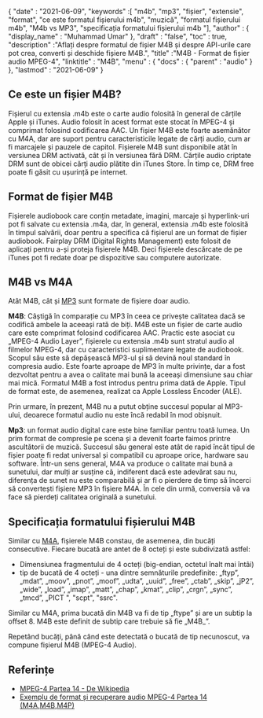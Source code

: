 {
  "date" : "2021-06-09",
  "keywords" :[ "m4b", "mp3", "fișier", "extensie", "format", "ce este formatul fișierului m4b", "muzică", "formatul fișierului m4b", "M4b vs MP3", "specificația formatului fișierului m4b "],
  "author" : {
    "display_name" : "Muhammad Umar"
},
  "draft" : "false",
  "toc" : true,
  "description" :"Aflați despre formatul de fișier M4B și despre API-urile care pot crea, converti și deschide fișiere M4B.",
  "title" :"M4B - Format de fișier audio MPEG-4",
  "linktitle" : "M4B",
  "menu" : {
    "docs" : {
      "parent" : "audio"
}
},
  "lastmod" : "2021-06-09"
}

## Ce este un fișier M4B?

Fișierul cu extensia .m4b este o carte audio folosită în general de cărțile Apple și iTunes. Audio folosit în acest format este stocat în MPEG-4 și comprimat folosind codificarea AAC. Un fișier M4B este foarte asemănător cu M4A, dar are suport pentru caracteristicile legate de cărți audio, cum ar fi marcajele și pauzele de capitol. Fișierele M4B sunt disponibile atât în versiunea DRM activată, cât și în versiunea fără DRM. Cărțile audio criptate DRM sunt de obicei cărți audio plătite din iTunes Store. În timp ce, DRM free poate fi găsit cu ușurință pe internet.

## Format de fișier M4B

Fișierele audiobook care conțin metadate, imagini, marcaje și hyperlink-uri pot fi salvate cu extensia .m4a, dar, în general, extensia .m4b este folosită în timpul salvării, doar pentru a specifica că fișierul are un format de fișier audiobook. Fairplay DRM (Digital Rights Management) este folosit de aplicați pentru a-și proteja fișierele M4B. Deci fișierele descărcate de pe iTunes pot fi redate doar pe dispozitive sau computere autorizate.


## M4B vs M4A

Atât M4B, cât și [MP3](/audio/mp3/) sunt formate de fișiere doar audio.

**M4B**: Câștigă în comparație cu MP3 în ceea ce privește calitatea dacă se codifică ambele la aceeași rată de biți. M4B este un fișier de carte audio care este comprimat folosind codificarea AAC. Practic este asociat cu „MPEG-4 Audio Layer”, fișierele cu extensia .m4b sunt stratul audio al filmelor MPEG-4, dar cu caracteristici suplimentare legate de audiobook. Scopul său este să depășească MP3-ul și să devină noul standard în compresia audio. Este foarte aproape de MP3 în multe privințe, dar a fost dezvoltat pentru a avea o calitate mai bună la aceeași dimensiune sau chiar mai mică. Formatul M4B a fost introdus pentru prima dată de Apple. Tipul de format este, de asemenea, realizat ca Apple Lossless Encoder (ALE).

Prin urmare, în prezent, M4B nu a putut obține succesul popular al MP3-ului, deoarece formatul audio nu este încă redabil în mod obișnuit.

**Mp3**: un format audio digital care este bine familiar pentru toată lumea. Un prim format de compresie pe scena și a devenit foarte faimos printre ascultătorii de muzică. Succesul său general este atât de rapid încât tipul de fișier poate fi redat universal și compatibil cu aproape orice, hardware sau software. Într-un sens general, M4A va produce o calitate mai bună a sunetului, dar mulți ar susține că, indiferent dacă este adevărat sau nu, diferența de sunet nu este comparabilă și ar fi o pierdere de timp să încerci să convertești fișiere MP3 în fișiere M4A. În cele din urmă, conversia vă va face să pierdeți calitatea originală a sunetului.

## Specificația formatului fișierului M4B

Similar cu [M4A](/ro/audio/m4a/), fișierele M4B constau, de asemenea, din bucăți consecutive. Fiecare bucată are antet de 8 octeți și este subdivizată astfel:
- Dimensiunea fragmentului de 4 octeți (big-endian, octetul înalt mai întâi)
- tip de bucată de 4 octeți - una dintre semnăturile predefinite: „ftyp”, „mdat”, „moov”, „pnot”, „moof”, „udta”, „uuid”, „free”, „ctab”, „skip”, „jP2”, „wide”, „load”, „imap”, „matt”, „chap”, „kmat”, „clip”, „crgn”, „sync”, „tmcd”, „PICT ", "scpt", "ssrc".

Similar cu M4A, prima bucată din M4B va fi de tip „ftype” și are un subtip la offset 8. M4B este definit de subtip care trebuie să fie „M4B_”.

Repetând bucăți, până când este detectată o bucată de tip necunoscut, va compune fișierul M4B (MPEG-4 Audio).

## Referințe

* [MPEG-4 Partea 14 - De Wikipedia](https://en.wikipedia.org/wiki/MPEG-4_Part_14)
* [Exemplu de format și recuperare audio MPEG-4 Partea 14 (M4A,M4B,M4P)](https://www.file-recovery.com/m4a-signature-format.htm)

